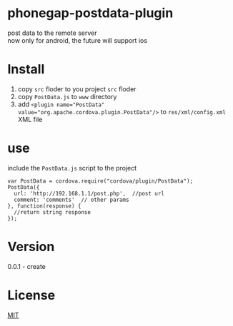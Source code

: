 phonegap-postdata-plugin
========================

post data to the remote server  
now only for android, the future will support ios  

Install
=======
1.  copy `src` floder to you project `src` floder
1.  copy `PostData.js` to `www` directory
1.  add `<plugin name="PostData" value="org.apache.cordova.plugin.PostData"/>` to `res/xml/config.xml` XML file

use
===
include the `PostData.js` script to the project  
  
    var PostData = cordova.require("cordova/plugin/PostData");
    PostData({
      url: 'http://192.168.1.1/post.php',  //post url
      comment: 'comments'  // other params
    }, function(response) {
      //return string response
    });

Version
=======
0.0.1 - create


License
=======

[MIT](http://opensource.org/licenses/MIT)
